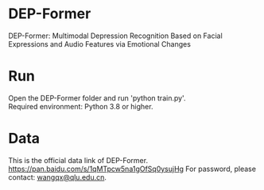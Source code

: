 # DEP-Former
DEP-Former: Multimodal Depression Recognition Based on Facial Expressions and Audio Features via Emotional Changes </br>

# Run
Open the DEP-Former folder and run 'python train.py'. </br>
Required environment: Python 3.8 or higher. </br>

# Data
This is the official data link of DEP-Former.
https://pan.baidu.com/s/1qMTpcw5na1gOfSq0ysujHg 
For password, please contact: wangqx@qlu.edu.cn.
